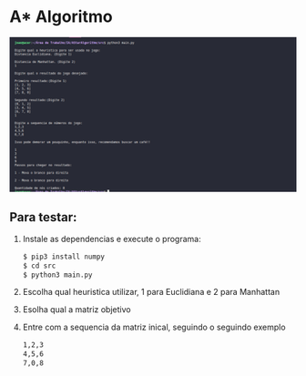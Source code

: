 # A* Algoritmo
<img src="https://github.com/JoaoVictorfss/AStarAlgorithm/blob/master/public/photos/Captura%20de%20tela%20de%202022-06-02%2022-48-53.png">

## Para testar:
1. Instale as dependencias e execute o programa:
    ```
    $ pip3 install numpy
    $ cd src
    $ python3 main.py
    ```
2. Escolha qual heuristica utilizar, 1 para Euclidiana e 2 para Manhattan

3. Esolha qual a matriz objetivo

4. Entre com a sequencia da matriz inical, seguindo o seguindo exemplo
      ```
      1,2,3
      4,5,6
      7,0,8
      ```
  
